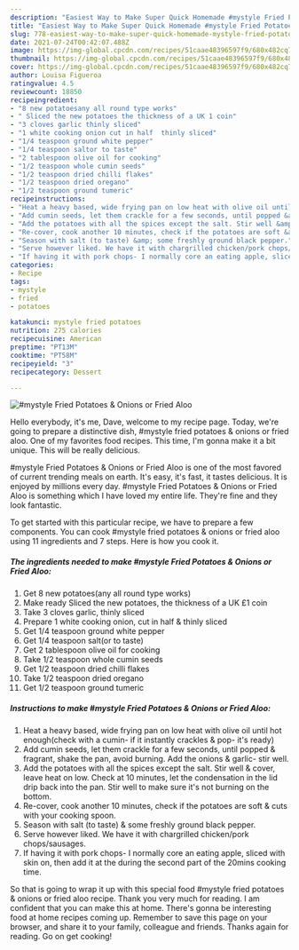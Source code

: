 ```yaml
---
description: "Easiest Way to Make Super Quick Homemade #mystyle Fried Potatoes &amp;amp; Onions or Fried Aloo"
title: "Easiest Way to Make Super Quick Homemade #mystyle Fried Potatoes &amp;amp; Onions or Fried Aloo"
slug: 778-easiest-way-to-make-super-quick-homemade-mystyle-fried-potatoes-and-amp-onions-or-fried-aloo
date: 2021-07-24T00:42:07.488Z
image: https://img-global.cpcdn.com/recipes/51caae48396597f9/680x482cq70/mystyle-fried-potatoes-onions-or-fried-aloo-recipe-main-photo.jpg
thumbnail: https://img-global.cpcdn.com/recipes/51caae48396597f9/680x482cq70/mystyle-fried-potatoes-onions-or-fried-aloo-recipe-main-photo.jpg
cover: https://img-global.cpcdn.com/recipes/51caae48396597f9/680x482cq70/mystyle-fried-potatoes-onions-or-fried-aloo-recipe-main-photo.jpg
author: Louisa Figueroa
ratingvalue: 4.5
reviewcount: 18850
recipeingredient:
- "8 new potatoesany all round type works"
- " Sliced the new potatoes the thickness of a UK 1 coin"
- "3 cloves garlic thinly sliced"
- "1 white cooking onion cut in half  thinly sliced"
- "1/4 teaspoon ground white pepper"
- "1/4 teaspoon saltor to taste"
- "2 tablespoon olive oil for cooking"
- "1/2 teaspoon whole cumin seeds"
- "1/2 teaspoon dried chilli flakes"
- "1/2 teaspoon dried oregano"
- "1/2 teaspoon ground tumeric"
recipeinstructions:
- "Heat a heavy based, wide frying pan on low heat with olive oil until hot enough(check with a cumin- if it instantly crackles &amp; pop- it&#39;s ready)"
- "Add cumin seeds, let them crackle for a few seconds, until popped &amp; fragrant, shake the pan, avoid burning. Add the onions &amp; garlic- stir well."
- "Add the potatoes with all the spices except the salt. Stir well &amp; cover, leave heat on low. Check at 10 minutes, let the condensation in the lid drip back into the pan. Stir well to make sure it&#39;s not burning on the bottom."
- "Re-cover, cook another 10 minutes, check if the potatoes are soft &amp; cuts with your cooking spoon."
- "Season with salt (to taste) &amp; some freshly ground black pepper."
- "Serve however liked. We have it with chargrilled chicken/pork chops/sausages."
- "If having it with pork chops- I normally core an eating apple, sliced with skin on, then add it at the during the second part of the 20mins cooking time."
categories:
- Recipe
tags:
- mystyle
- fried
- potatoes

katakunci: mystyle fried potatoes 
nutrition: 275 calories
recipecuisine: American
preptime: "PT13M"
cooktime: "PT58M"
recipeyield: "3"
recipecategory: Dessert

---
```



![#mystyle Fried Potatoes &amp; Onions or Fried Aloo](https://img-global.cpcdn.com/recipes/51caae48396597f9/680x482cq70/mystyle-fried-potatoes-onions-or-fried-aloo-recipe-main-photo.jpg)

Hello everybody, it's me, Dave, welcome to my recipe page. Today, we're going to prepare a distinctive dish, #mystyle fried potatoes &amp; onions or fried aloo. One of my favorites food recipes. This time, I'm gonna make it a bit unique. This will be really delicious.

#mystyle Fried Potatoes &amp; Onions or Fried Aloo is one of the most favored of current trending meals on earth. It's easy, it's fast, it tastes delicious. It is enjoyed by millions every day. #mystyle Fried Potatoes &amp; Onions or Fried Aloo is something which I have loved my entire life. They're fine and they look fantastic.




To get started with this particular recipe, we have to prepare a few components. You can cook #mystyle fried potatoes &amp; onions or fried aloo using 11 ingredients and 7 steps. Here is how you cook it.

<!--inarticleads1-->

##### The ingredients needed to make #mystyle Fried Potatoes &amp; Onions or Fried Aloo:

1. Get 8 new potatoes(any all round type works)
1. Make ready  Sliced the new potatoes, the thickness of a UK £1 coin
1. Take 3 cloves garlic, thinly sliced
1. Prepare 1 white cooking onion, cut in half &amp; thinly sliced
1. Get 1/4 teaspoon ground white pepper
1. Get 1/4 teaspoon salt(or to taste)
1. Get 2 tablespoon olive oil for cooking
1. Take 1/2 teaspoon whole cumin seeds
1. Get 1/2 teaspoon dried chilli flakes
1. Take 1/2 teaspoon dried oregano
1. Get 1/2 teaspoon ground tumeric




<!--inarticleads2-->

##### Instructions to make #mystyle Fried Potatoes &amp; Onions or Fried Aloo:

1. Heat a heavy based, wide frying pan on low heat with olive oil until hot enough(check with a cumin- if it instantly crackles &amp; pop- it&#39;s ready)
1. Add cumin seeds, let them crackle for a few seconds, until popped &amp; fragrant, shake the pan, avoid burning. Add the onions &amp; garlic- stir well.
1. Add the potatoes with all the spices except the salt. Stir well &amp; cover, leave heat on low. Check at 10 minutes, let the condensation in the lid drip back into the pan. Stir well to make sure it&#39;s not burning on the bottom.
1. Re-cover, cook another 10 minutes, check if the potatoes are soft &amp; cuts with your cooking spoon.
1. Season with salt (to taste) &amp; some freshly ground black pepper.
1. Serve however liked. We have it with chargrilled chicken/pork chops/sausages.
1. If having it with pork chops- I normally core an eating apple, sliced with skin on, then add it at the during the second part of the 20mins cooking time.




So that is going to wrap it up with this special food #mystyle fried potatoes &amp; onions or fried aloo recipe. Thank you very much for reading. I am confident that you can make this at home. There's gonna be interesting food at home recipes coming up. Remember to save this page on your browser, and share it to your family, colleague and friends. Thanks again for reading. Go on get cooking!
